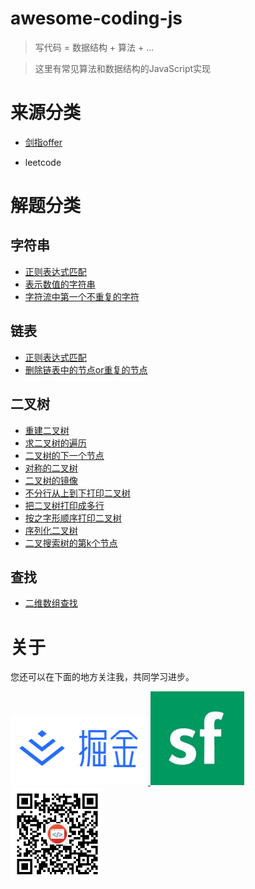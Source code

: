 # awesome-coding-js

> 写代码 = 数据结构 + 算法 + ...

> 这里有常见算法和数据结构的JavaScript实现



# 来源分类

- [剑指offer](/剑指offer)

- leetcode

# 解题分类

## 字符串

- [正则表达式匹配](/字符串/正则表达式匹配.md)
- [表示数值的字符串](/字符串/表示数值的字符串.md)
- [字符流中第一个不重复的字符](/字符串/字符流中第一个不重复的字符.md)

## 链表

- [正则表达式匹配](/链表/链表中环的入口节点.md)
- [删除链表中的节点or重复的节点](/链表/删除链表中的节点or重复的节点.md)

## 二叉树

- [重建二叉树](/二叉树/重建二叉树.md)
- [求二叉树的遍历](/二叉树/重建二叉树.md/#求二叉树的遍历)
- [二叉树的下一个节点](/二叉树/二叉树的下一个节点.md)
- [对称的二叉树](/二叉树/对称的二叉树.md)
- [二叉树的镜像](/二叉树/二叉树的镜像.md)
- [不分行从上到下打印二叉树](/二叉树/从上到下打印二叉树.md/#题目1-不分行从上到下打印)
- [把二叉树打印成多行](/二叉树/从上到下打印二叉树.md/#题目2-把二叉树打印成多行)
- [按之字形顺序打印二叉树](/二叉树/从上到下打印二叉树.md/#题目3-按之字形顺序打印二叉树)
- [序列化二叉树](/二叉树/序列化二叉树.md)
- [二叉搜索树的第k个节点](/二叉树/二叉搜索树的第k个节点.md)

## 查找

- [二维数组查找](/查找/二维数组查找.md)

# 关于

您还可以在下面的地方关注我，共同学习进步。


<a href="https://juejin.im/user/5bea27965188250edf4ad8b7" >
  <img src="./dist/img/juejin.png"  width="220px" height="110px" /> 
</a>

<a href="https://segmentfault.com/u/conardli" class="item" >
  <img src="./dist/img/segmentfault.jpg" width="150px" height="150px" />
</a>

<a href="https://mp.weixin.qq.com/s/dYZEHTgqvxGV7mL99JuxRQ" class="item" >
  <img src="./dist/img/gongzhonghao.png" width="150"  height="150" />
</a>
